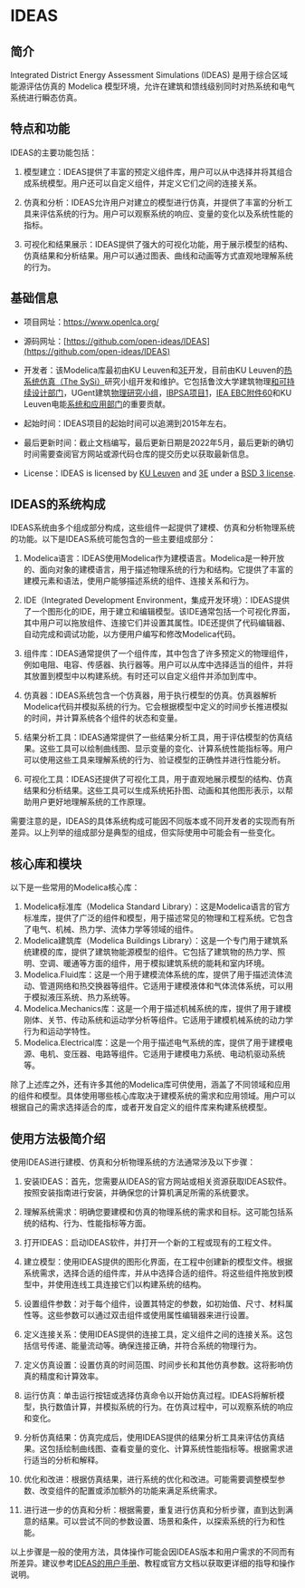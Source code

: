 # IDEAS

## 简介

Integrated District Energy Assessment Simulations (IDEAS) 是用于综合区域能源评估仿真的 Modelica 模型环境，允许在建筑和馈线级别同时对热系统和电气系统进行瞬态仿真。

## 特点和功能

IDEAS的主要功能包括：

1. 模型建立：IDEAS提供了丰富的预定义组件库，用户可以从中选择并将其组合成系统模型。用户还可以自定义组件，并定义它们之间的连接关系。

2. 仿真和分析：IDEAS允许用户对建立的模型进行仿真，并提供了丰富的分析工具来评估系统的行为。用户可以观察系统的响应、变量的变化以及系统性能的指标。

3. 可视化和结果展示：IDEAS提供了强大的可视化功能，用于展示模型的结构、仿真结果和分析结果。用户可以通过图表、曲线和动画等方式直观地理解系统的行为。

   

## 基础信息

- 项目网址：https://www.openlca.org/

- 源码网址：[https://github.com/open-ideas/IDEAS](https://github.com/open-ideas/IDEAS)

- 开发者：该Modelica库最初由KU Leuven和[3E](https://3e.eu/)开发，目前由KU Leuven的[热系统仿真（The SySi）](http://the.sysi.be/)研究小组开发和维护。它包括鲁汶大学建筑物理[和可持续设计部门](https://bwk.kuleuven.be/bwf)，UGent建筑[物理研究小组](https://www.ugent.be/ea/architectuur/en/research/research-groups/building-physics)，[IBPSA项目1](https://ibpsa.github.io/project1/)，[IEA EBC附件60](https://iea-annex60.org/)和KU Leuven电能[系统和应用部门](https://www.esat.kuleuven.be/electa)的重要贡献。

- 起始时间：IDEAS项目的起始时间可以追溯到2015年左右。

- 最后更新时间：截止文档编写，最后更新日期是2022年5月，最后更新的确切时间需要查阅官方网站或源代码仓库的提交历史以获取最新信息。

- License：IDEAS is licensed by [KU Leuven](http://www.kuleuven.be/) and [3E](http://www.3e.eu/) under a [BSD 3 license](https://htmlpreview.github.io/?https://github.com/open-ideas/IDEAS/blob/master/IDEAS/legal.html).

  

## IDEAS的系统构成

IDEAS系统由多个组成部分构成，这些组件一起提供了建模、仿真和分析物理系统的功能。以下是IDEAS系统可能包含的一些主要组成部分：

1. Modelica语言：IDEAS使用Modelica作为建模语言。Modelica是一种开放的、面向对象的建模语言，用于描述物理系统的行为和结构。它提供了丰富的建模元素和语法，使用户能够描述系统的组件、连接关系和行为。

2. IDE（Integrated Development Environment，集成开发环境）：IDEAS提供了一个图形化的IDE，用于建立和编辑模型。该IDE通常包括一个可视化界面，其中用户可以拖放组件、连接它们并设置其属性。IDE还提供了代码编辑器、自动完成和调试功能，以方便用户编写和修改Modelica代码。

3. 组件库：IDEAS通常提供了一个组件库，其中包含了许多预定义的物理组件，例如电阻、电容、传感器、执行器等。用户可以从库中选择适当的组件，并将其放置到模型中以构建系统。有时还可以自定义组件并添加到库中。

4. 仿真器：IDEAS系统包含一个仿真器，用于执行模型的仿真。仿真器解析Modelica代码并模拟系统的行为。它会根据模型中定义的时间步长推进模拟的时间，并计算系统各个组件的状态和变量。

5. 结果分析工具：IDEAS通常提供了一些结果分析工具，用于评估模型的仿真结果。这些工具可以绘制曲线图、显示变量的变化、计算系统性能指标等。用户可以使用这些工具来理解系统的行为、验证模型的正确性并进行性能分析。

6. 可视化工具：IDEAS还提供了可视化工具，用于直观地展示模型的结构、仿真结果和分析结果。这些工具可以生成系统拓扑图、动画和其他图形表示，以帮助用户更好地理解系统的工作原理。

需要注意的是，IDEAS的具体系统构成可能因不同版本或不同开发者的实现而有所差异。以上列举的组成部分是典型的组成，但实际使用中可能会有一些变化。



## 核心库和模块

以下是一些常用的Modelica核心库：

1. Modelica标准库（Modelica Standard Library）：这是Modelica语言的官方标准库，提供了广泛的组件和模型，用于描述常见的物理和工程系统。它包含了电气、机械、热力学、流体力学等领域的组件。
2. Modelica建筑库（Modelica Buildings Library）：这是一个专门用于建筑系统建模的库，提供了建筑物能源模型的组件。它包括了建筑物的热力学、照明、空调、暖通等方面的组件，用于模拟建筑系统的能耗和室内环境。
3. Modelica.Fluid库：这是一个用于建模流体系统的库，提供了用于描述流体流动、管道网络和热交换器等组件。它适用于建模液体和气体流体系统，可以用于模拟液压系统、热力系统等。
4. Modelica.Mechanics库：这是一个用于描述机械系统的库，提供了用于建模刚体、关节、传动系统和运动学分析等组件。它适用于建模机械系统的动力学行为和运动学特性。
5. Modelica.Electrical库：这是一个用于描述电气系统的库，提供了用于建模电源、电机、变压器、电路等组件。它适用于建模电力系统、电动机驱动系统等。

除了上述库之外，还有许多其他的Modelica库可供使用，涵盖了不同领域和应用的组件和模型。具体使用哪些核心库取决于建模系统的需求和应用领域。用户可以根据自己的需求选择适合的库，或者开发自定义的组件库来构建系统模型。



## 使用方法极简介绍

使用IDEAS进行建模、仿真和分析物理系统的方法通常涉及以下步骤：

1. 安装IDEAS：首先，您需要从IDEAS的官方网站或相关资源获取IDEAS软件。按照安装指南进行安装，并确保您的计算机满足所需的系统要求。

2. 理解系统需求：明确您要建模和仿真的物理系统的需求和目标。这可能包括系统的结构、行为、性能指标等方面。

3. 打开IDEAS：启动IDEAS软件，并打开一个新的工程或现有的工程文件。

4. 建立模型：使用IDEAS提供的图形化界面，在工程中创建新的模型文件。根据系统需求，选择合适的组件库，并从中选择合适的组件。将这些组件拖放到模型中，并使用连线工具连接它们以构建系统的结构。

5. 设置组件参数：对于每个组件，设置其特定的参数，如初始值、尺寸、材料属性等。这些参数可以通过双击组件或使用属性编辑器来进行设置。

6. 定义连接关系：使用IDEAS提供的连接工具，定义组件之间的连接关系。这包括信号传递、能量流动等。确保连接正确，并符合系统的物理行为。

7. 定义仿真设置：设置仿真的时间范围、时间步长和其他仿真参数。这将影响仿真的精度和计算效率。

8. 运行仿真：单击运行按钮或选择仿真命令以开始仿真过程。IDEAS将解析模型，执行数值计算，并模拟系统的行为。在仿真过程中，可以观察系统的响应和变化。

9. 分析仿真结果：仿真完成后，使用IDEAS提供的结果分析工具来评估仿真结果。这包括绘制曲线图、查看变量的变化、计算系统性能指标等。根据需求进行适当的分析和解释。

10. 优化和改进：根据仿真结果，进行系统的优化和改进。可能需要调整模型参数、改变组件的配置或添加额外的功能来满足系统需求。

11. 进行进一步的仿真和分析：根据需要，重复进行仿真和分析步骤，直到达到满意的结果。可以尝试不同的参数设置、场景和条件，以探索系统的行为和性能。

以上步骤是一般的使用方法，具体操作可能会因IDEAS版本和用户需求的不同而有所差异。建议参考[IDEAS的用户手册](https://github.com/open-ideas/IDEAS)、教程或官方文档以获取更详细的指导和操作说明。